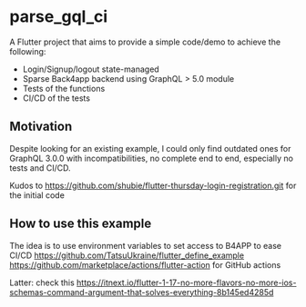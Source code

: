 # parse_gql_ci

A Flutter project that aims to provide a simple code/demo to achieve the following:

- Login/Signup/logout state-managed
- Sparse Back4app backend using GraphQL > 5.0 module
- Tests of the functions
- CI/CD of the tests

## Motivation

Despite looking for an existing example, I could only find outdated ones for GraphQL 3.0.0 with incompatibilities, no complete end to end, especially no tests and CI/CD.

Kudos to <https://github.com/shubie/flutter-thursday-login-registration.git> for the initial code

## How to use this example

The idea is to use environment variables to set access to B4APP to ease CI/CD
<https://github.com/TatsuUkraine/flutter_define_example>
<https://github.com/marketplace/actions/flutter-action> for GitHub actions

Latter: check this <https://itnext.io/flutter-1-17-no-more-flavors-no-more-ios-schemas-command-argument-that-solves-everything-8b145ed4285d>
